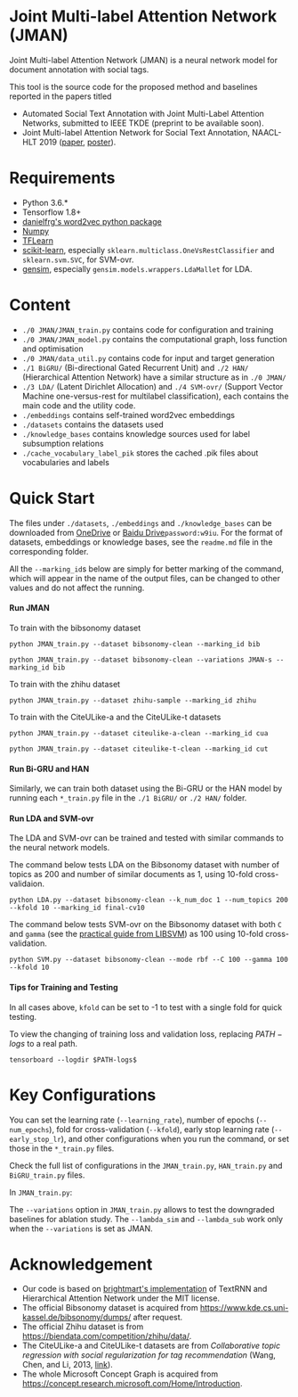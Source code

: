 # Joint Multi-label Attention Network (JMAN)
Joint Multi-label Attention Network (JMAN) is a neural network model for document annotation with social tags.

This tool is the source code for the proposed method and baselines reported in the papers titled
* Automated Social Text Annotation with Joint Multi-Label Attention Networks, submitted to IEEE TKDE (preprint to be available soon).
* Joint Multi-label Attention Network for Social Text Annotation, NAACL-HLT 2019 ([paper](https://www.aclweb.org/anthology/N19-1136), [poster](http://cgi.csc.liv.ac.uk/~hang/ppt/naacl2019_poster_HD.pdf)).

# Requirements
* Python 3.6.*
* Tensorflow 1.8+
* [danielfrg's word2vec python package](https://github.com/danielfrg/word2vec)
* [Numpy](http://www.numpy.org/)
* [TFLearn](http://tflearn.org/)
* [scikit-learn](http://scikit-learn.github.io/stable), especially ```sklearn.multiclass.OneVsRestClassifier``` and ```sklearn.svm.SVC```, for SVM-ovr.
* [gensim](https://radimrehurek.com/gensim/), especially ```gensim.models.wrappers.LdaMallet``` for LDA.

# Content
* ```./0 JMAN/JMAN_train.py``` contains code for configuration and training
* ```./0 JMAN/JMAN_model.py``` contains the computational graph, loss function and optimisation
* ```./0 JMAN/data_util.py``` contains code for input and target generation
* ```./1 BiGRU/``` (Bi-directional Gated Recurrent Unit) and ```./2 HAN/``` (Hierarchical Attention Network) have a similar structure as in ```./0 JMAN/```
* ```./3 LDA/``` (Latent Dirichlet Allocation) and ```./4 SVM-ovr/``` (Support Vector Machine one-versus-rest for multilabel classification), each contains the main code and the utility code.
* ```./embeddings``` contains self-trained word2vec embeddings
* ```./datasets``` contains the datasets used
* ```./knowledge_bases``` contains knowledge sources used for label subsumption relations
* ```./cache_vocabulary_label_pik``` stores the cached .pik files about vocabularies and labels

# Quick Start
The files under ```./datasets```, ```./embeddings``` and ```./knowledge_bases``` can be downloaded from [OneDrive](https://1drv.ms/f/s!AlvsB_ZEXPkijqsFvM0iDt-AYi6iEg) or [Baidu Drive](https://pan.baidu.com/s/1-geSqJvwfWh5NZYXsWZEcA)```password:w9iu```. For the format of datasets, embeddings or knowledge bases, see the ```readme.md``` file in the corresponding folder. 

All the ```--marking_id```s below are simply for better marking of the command, which will appear in the name of the output files, can be changed to other values and do not affect the running.

#### Run JMAN
To train with the bibsonomy dataset
```
python JMAN_train.py --dataset bibsonomy-clean --marking_id bib
```
```
python JMAN_train.py --dataset bibsonomy-clean --variations JMAN-s --marking_id bib
```

To train with the zhihu dataset
```
python JMAN_train.py --dataset zhihu-sample --marking_id zhihu
```

To train with the CiteULike-a and the CiteULike-t datasets
```
python JMAN_train.py --dataset citeulike-a-clean --marking_id cua
```
```
python JMAN_train.py --dataset citeulike-t-clean --marking_id cut
```

#### Run Bi-GRU and HAN
Similarly, we can train both dataset using the Bi-GRU or the HAN model by running each ```*_train.py``` file in the ```./1 BiGRU/``` or ```./2 HAN/``` folder.

#### Run LDA and SVM-ovr
The LDA and SVM-ovr can be trained and tested with similar commands to the neural network models. 

The command below tests LDA on the Bibsonomy dataset with number of topics as 200 and number of similar documents as 1, using 10-fold cross-validaion.
```
python LDA.py --dataset bibsonomy-clean --k_num_doc 1 --num_topics 200 --kfold 10 --marking_id final-cv10
```

The command below tests SVM-ovr on the Bibsonomy dataset with both ```C``` and ```gamma``` (see the [practical guide from LIBSVM](https://www.csie.ntu.edu.tw/~cjlin/papers/guide/guide.pdf)) as 100 using 10-fold cross-validation.
```
python SVM.py --dataset bibsonomy-clean --mode rbf --C 100 --gamma 100 --kfold 10
```

#### Tips for Training and Testing
In all cases above, ```kfold``` can be set to -1 to test with a single fold for quick testing.

To view the changing of training loss and validation loss, replacing $PATH-logs$ to a real path.
```
tensorboard --logdir $PATH-logs$
```

# Key Configurations
You can set the learning rate (```--learning_rate```), number of epochs (```--num_epochs```), fold for cross-validation (```--kfold```), early stop learning rate (```--early_stop_lr```), and other configurations when you run the command, or set those in the ```*_train.py``` files.

Check the full list of configurations in the ```JMAN_train.py```, ```HAN_train.py``` and ```BiGRU_train.py``` files.

In ```JMAN_train.py```:

The ```--variations``` option in ```JMAN_train.py``` allows to test the downgraded baselines for ablation study.
The ```--lambda_sim``` and ```--lambda_sub``` work only when the ```--variations``` is set as JMAN.

# Acknowledgement
* Our code is based on [brightmart's implementation](https://github.com/brightmart/text_classification) of TextRNN and Hierarchical Attention Network under the MIT license.
* The official Bibsonomy dataset is acquired from https://www.kde.cs.uni-kassel.de/bibsonomy/dumps/ after request.
* The official Zhihu dataset is from https://biendata.com/competition/zhihu/data/.
* The CiteULike-a and CiteULike-t datasets are from *Collaborative topic regression with social regularization for tag recommendation* (Wang, Chen, and Li, 2013, [link](https://sites.cs.ucsb.edu/~binyichen/IJCAI13-400.pdf)).
* The whole Microsoft Concept Graph is acquired from https://concept.research.microsoft.com/Home/Introduction.
